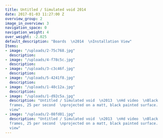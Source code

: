 ```yaml
---
title: Untitled / Simulated void 2014
date: 2017-01-03 11:27:00 Z
overview_group: 2
image_in_overview: 3
navigation_space: 0
navigation_weight: 4
over_weight: -2.025
default_description: "Boards  \n2014  \nInstallation View"
Items:
- image: "/uploads/2-75c768.jpg"
  description:
- image: "/uploads/4-f78c5c.jpg"
  description:
- image: "/uploads/3-c3c46f.jpg"
  description:
- image: "/uploads/5-4241f8.jpg"
  description:
- image: "/uploads/1-48c12a.jpg"
  description:
- image: "/uploads/1-d92c5a.jpg"
  description: "Untitled / Simulated void  \n2013  \nHd video  \nBlack painted
  frames, 25 per second  \nprojected on a matt, black painted surface.  \nInstallation
  view"
- image: "/uploads/2-08fd01.jpg"
  description: "Untitled / Simulated void  \n2013  \nHd video  \nBlack painted
  frames, 25 per second  \nprojected on a matt, black painted surface.  \nInstallation
  view"
---
```


